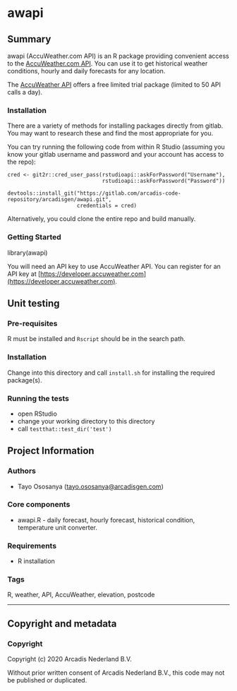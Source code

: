 # awapi

## Summary

awapi (AccuWeather.com API) is an R package providing convenient access to the [AccuWeather.com API](https://developer.accuweather.com). You can use it to get historical weather conditions, hourly and daily forecasts for any location.

The [AccuWeather API](https://developer.accuweather.com) offers a free limited trial package (limited to 50 API calls a day).


### Installation

There are a variety of methods for installing packages directly from gitlab. You may want to research these and find the most appropriate for you. 

You can try running the following code from within R Studio (assuming you know your gitlab username and password and your account has access to the repo):

    cred <- git2r::cred_user_pass(rstudioapi::askForPassword("Username"), 
                                  rstudioapi::askForPassword("Password"))
                                  
    devtools::install_git("https://gitlab.com/arcadis-code-repository/arcadisgen/awapi.git", 
                          credentials = cred)


Alternatively, you could clone the entire repo and build manually.

### Getting Started

library(awapi)
    
You will need an API key to use AccuWeather API. You can register for an API key at [https://developer.accuweather.com](https://developer.accuweather.com).
    
## Unit testing

### Pre-requisites

R must be installed and `Rscript` should be in the search path.

### Installation

Change into this directory and call `install.sh` for installing the required package(s).

### Running the tests

- open RStudio
- change your working directory to this directory
- call `testthat::test_dir('test')`



## Project Information

### **Authors**
* Tayo Ososanya (tayo.ososanya@arcadisgen.com)

### **Core components**
* awapi.R - daily forecast, hourly forecast, historical condition, temperature unit converter.

### **Requirements**
* R installation

### **Tags**
R, weather, API, AccuWeather, elevation, postcode

--------------------------------------------------------------------------------------

## Copyright and metadata 

### **Copyright** 
Copyright (c) 2020 Arcadis Nederland B.V. 

Without prior written consent of Arcadis Nederland B.V., this code may not be published or duplicated. 

